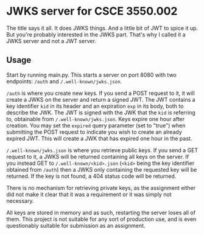# JWKS server for CSCE 3550.002

The title says it all. It does JWKS things. And a little bit of JWT to spice it up. But you're probably interested in the JWKS part. That's why I called it a JWKS server and not a JWT server.


## Usage
Start by running main.py. This starts a server on port 8080 with two endpoints: `/auth` and `/.well-known/jwks.json`.

`/auth` is where you create new keys. If you send a POST request to it, it will create a JWKS on the server and return a signed JWT. The JWT contains a key identifier `kid` in its header and an expiration `exp` in its body, both to describe the JWK. The JWT is signed with the JWK that the `kid` is referring to, obtainable from `/.well-known/jwks.json`. Keys expire one hour after creation. You may set the `expired` query parameter (set to "true") when submitting the POST request to indicate you wish to create an already expired JWT. This will create a JWK that has expired one hour in the past.

`/.well-known/jwks.json` is where you retrieve public keys. If you send a GET request to it, a JWKS will be returned containing all keys on the server. If you instead GET to `/.well-known/<kid>.json` (`<kid>` being the key identifier obtained from `/auth`) then a JWKS only containing the requested key will be returned. If the key is not found, a 404 status code will be returned.

There is no mechanism for retrieving private keys, as the assignment either did not make it clear that it was a requirement or it was simply not necessary.

All keys are stored in memory and as such, restarting the server loses all of them. This project is not suitable for any sort of production use, and is even questionably suitable for submission as an assignment.